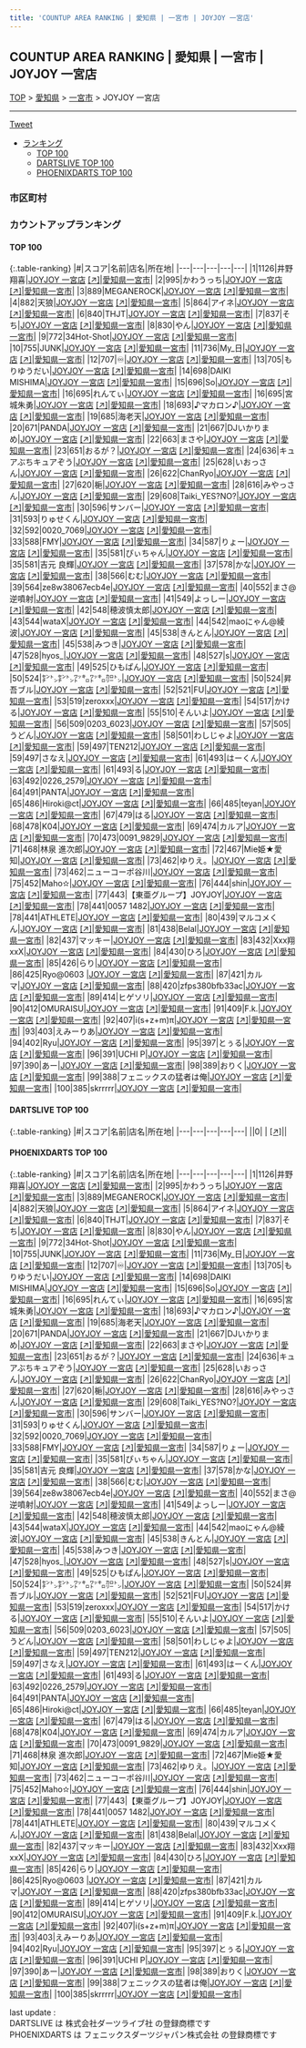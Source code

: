```yaml
---
title: 'COUNTUP AREA RANKING | 愛知県 | 一宮市 | JOYJOY 一宮店'
---
```

## COUNTUP AREA RANKING | 愛知県 | 一宮市 | JOYJOY 一宮店

[TOP](/darts/rank/) > [愛知県](/darts/rank/愛知県/) > [一宮市](/darts/rank/愛知県/一宮市/) > JOYJOY 一宮店

___

<a href="https://twitter.com/share?ref_src=twsrc%5Etfw" data-text="COUNTUP AREA RANKING | 愛知県一宮市JOYJOY 一宮店" class="twitter-share-button" data-hashtags="DARTSLIVE,PHOENIXDARTS,darts,ダーツ" data-show-count="false">Tweet</a>

* [ランキング](#カウントアップランキング)
    * [TOP 100](#top-100)
    * [DARTSLIVE TOP 100](#dartslive-top-100)
    * [PHOENIXDARTS TOP 100](#phoenixdarts-top-100)

### 市区町村

<ul>

</ul>

### カウントアップランキング

#### TOP 100



{:.table-ranking}
|#|スコア|名前|店名|所在地|
|---|---|---|---|---|
|1|1126|<span class="rank-name-pd"><span class="pro-icon-pd"></span>井野 翔喜</span>|<a href="/darts/rank/shops/10493.html">JOYJOY 一宮店</a> <a href="https://vs.phoenixdarts.com/jp/shop/shopDetailInfo/s_10493?s_seq=10493">[↗]</a>|<a href="/darts/rank/愛知県/一宮市">愛知県一宮市</a>|
|2|995|<span class="rank-name-pd">かわうっち</span>|<a href="/darts/rank/shops/10493.html">JOYJOY 一宮店</a> <a href="https://vs.phoenixdarts.com/jp/shop/shopDetailInfo/s_10493?s_seq=10493">[↗]</a>|<a href="/darts/rank/愛知県/一宮市">愛知県一宮市</a>|
|3|889|<span class="rank-name-pd">MEGANEROCK</span>|<a href="/darts/rank/shops/10493.html">JOYJOY 一宮店</a> <a href="https://vs.phoenixdarts.com/jp/shop/shopDetailInfo/s_10493?s_seq=10493">[↗]</a>|<a href="/darts/rank/愛知県/一宮市">愛知県一宮市</a>|
|4|882|<span class="rank-name-pd">天狼</span>|<a href="/darts/rank/shops/10493.html">JOYJOY 一宮店</a> <a href="https://vs.phoenixdarts.com/jp/shop/shopDetailInfo/s_10493?s_seq=10493">[↗]</a>|<a href="/darts/rank/愛知県/一宮市">愛知県一宮市</a>|
|5|864|<span class="rank-name-pd">アイネ</span>|<a href="/darts/rank/shops/10493.html">JOYJOY 一宮店</a> <a href="https://vs.phoenixdarts.com/jp/shop/shopDetailInfo/s_10493?s_seq=10493">[↗]</a>|<a href="/darts/rank/愛知県/一宮市">愛知県一宮市</a>|
|6|840|<span class="rank-name-pd">THJT</span>|<a href="/darts/rank/shops/10493.html">JOYJOY 一宮店</a> <a href="https://vs.phoenixdarts.com/jp/shop/shopDetailInfo/s_10493?s_seq=10493">[↗]</a>|<a href="/darts/rank/愛知県/一宮市">愛知県一宮市</a>|
|7|837|<span class="rank-name-pd">そち</span>|<a href="/darts/rank/shops/10493.html">JOYJOY 一宮店</a> <a href="https://vs.phoenixdarts.com/jp/shop/shopDetailInfo/s_10493?s_seq=10493">[↗]</a>|<a href="/darts/rank/愛知県/一宮市">愛知県一宮市</a>|
|8|830|<span class="rank-name-pd">やん</span>|<a href="/darts/rank/shops/10493.html">JOYJOY 一宮店</a> <a href="https://vs.phoenixdarts.com/jp/shop/shopDetailInfo/s_10493?s_seq=10493">[↗]</a>|<a href="/darts/rank/愛知県/一宮市">愛知県一宮市</a>|
|9|772|<span class="rank-name-pd">34Hot-Shot</span>|<a href="/darts/rank/shops/10493.html">JOYJOY 一宮店</a> <a href="https://vs.phoenixdarts.com/jp/shop/shopDetailInfo/s_10493?s_seq=10493">[↗]</a>|<a href="/darts/rank/愛知県/一宮市">愛知県一宮市</a>|
|10|755|<span class="rank-name-pd">JUNK</span>|<a href="/darts/rank/shops/10493.html">JOYJOY 一宮店</a> <a href="https://vs.phoenixdarts.com/jp/shop/shopDetailInfo/s_10493?s_seq=10493">[↗]</a>|<a href="/darts/rank/愛知県/一宮市">愛知県一宮市</a>|
|11|736|<span class="rank-name-pd">My_日</span>|<a href="/darts/rank/shops/10493.html">JOYJOY 一宮店</a> <a href="https://vs.phoenixdarts.com/jp/shop/shopDetailInfo/s_10493?s_seq=10493">[↗]</a>|<a href="/darts/rank/愛知県/一宮市">愛知県一宮市</a>|
|12|707|<span class="rank-name-pd">♾️</span>|<a href="/darts/rank/shops/10493.html">JOYJOY 一宮店</a> <a href="https://vs.phoenixdarts.com/jp/shop/shopDetailInfo/s_10493?s_seq=10493">[↗]</a>|<a href="/darts/rank/愛知県/一宮市">愛知県一宮市</a>|
|13|705|<span class="rank-name-pd">もりゆうだい</span>|<a href="/darts/rank/shops/10493.html">JOYJOY 一宮店</a> <a href="https://vs.phoenixdarts.com/jp/shop/shopDetailInfo/s_10493?s_seq=10493">[↗]</a>|<a href="/darts/rank/愛知県/一宮市">愛知県一宮市</a>|
|14|698|<span class="rank-name-pd">DAIKI MISHIMA</span>|<a href="/darts/rank/shops/10493.html">JOYJOY 一宮店</a> <a href="https://vs.phoenixdarts.com/jp/shop/shopDetailInfo/s_10493?s_seq=10493">[↗]</a>|<a href="/darts/rank/愛知県/一宮市">愛知県一宮市</a>|
|15|696|<span class="rank-name-pd">So</span>|<a href="/darts/rank/shops/10493.html">JOYJOY 一宮店</a> <a href="https://vs.phoenixdarts.com/jp/shop/shopDetailInfo/s_10493?s_seq=10493">[↗]</a>|<a href="/darts/rank/愛知県/一宮市">愛知県一宮市</a>|
|16|695|<span class="rank-name-pd">れんてぃ</span>|<a href="/darts/rank/shops/10493.html">JOYJOY 一宮店</a> <a href="https://vs.phoenixdarts.com/jp/shop/shopDetailInfo/s_10493?s_seq=10493">[↗]</a>|<a href="/darts/rank/愛知県/一宮市">愛知県一宮市</a>|
|16|695|<span class="rank-name-pd">宮城朱勇</span>|<a href="/darts/rank/shops/10493.html">JOYJOY 一宮店</a> <a href="https://vs.phoenixdarts.com/jp/shop/shopDetailInfo/s_10493?s_seq=10493">[↗]</a>|<a href="/darts/rank/愛知県/一宮市">愛知県一宮市</a>|
|18|693|<span class="rank-name-pd">♪マカロン♪</span>|<a href="/darts/rank/shops/10493.html">JOYJOY 一宮店</a> <a href="https://vs.phoenixdarts.com/jp/shop/shopDetailInfo/s_10493?s_seq=10493">[↗]</a>|<a href="/darts/rank/愛知県/一宮市">愛知県一宮市</a>|
|19|685|<span class="rank-name-pd">海老天</span>|<a href="/darts/rank/shops/10493.html">JOYJOY 一宮店</a> <a href="https://vs.phoenixdarts.com/jp/shop/shopDetailInfo/s_10493?s_seq=10493">[↗]</a>|<a href="/darts/rank/愛知県/一宮市">愛知県一宮市</a>|
|20|671|<span class="rank-name-pd">PANDA</span>|<a href="/darts/rank/shops/10493.html">JOYJOY 一宮店</a> <a href="https://vs.phoenixdarts.com/jp/shop/shopDetailInfo/s_10493?s_seq=10493">[↗]</a>|<a href="/darts/rank/愛知県/一宮市">愛知県一宮市</a>|
|21|667|<span class="rank-name-pd">DJいかりまめ</span>|<a href="/darts/rank/shops/10493.html">JOYJOY 一宮店</a> <a href="https://vs.phoenixdarts.com/jp/shop/shopDetailInfo/s_10493?s_seq=10493">[↗]</a>|<a href="/darts/rank/愛知県/一宮市">愛知県一宮市</a>|
|22|663|<span class="rank-name-pd">まさや</span>|<a href="/darts/rank/shops/10493.html">JOYJOY 一宮店</a> <a href="https://vs.phoenixdarts.com/jp/shop/shopDetailInfo/s_10493?s_seq=10493">[↗]</a>|<a href="/darts/rank/愛知県/一宮市">愛知県一宮市</a>|
|23|651|<span class="rank-name-pd">おるが？</span>|<a href="/darts/rank/shops/10493.html">JOYJOY 一宮店</a> <a href="https://vs.phoenixdarts.com/jp/shop/shopDetailInfo/s_10493?s_seq=10493">[↗]</a>|<a href="/darts/rank/愛知県/一宮市">愛知県一宮市</a>|
|24|636|<span class="rank-name-pd">キュアぶちキュアぞう</span>|<a href="/darts/rank/shops/10493.html">JOYJOY 一宮店</a> <a href="https://vs.phoenixdarts.com/jp/shop/shopDetailInfo/s_10493?s_seq=10493">[↗]</a>|<a href="/darts/rank/愛知県/一宮市">愛知県一宮市</a>|
|25|628|<span class="rank-name-pd">いおっさん</span>|<a href="/darts/rank/shops/10493.html">JOYJOY 一宮店</a> <a href="https://vs.phoenixdarts.com/jp/shop/shopDetailInfo/s_10493?s_seq=10493">[↗]</a>|<a href="/darts/rank/愛知県/一宮市">愛知県一宮市</a>|
|26|622|<span class="rank-name-pd">ChanRyo</span>|<a href="/darts/rank/shops/10493.html">JOYJOY 一宮店</a> <a href="https://vs.phoenixdarts.com/jp/shop/shopDetailInfo/s_10493?s_seq=10493">[↗]</a>|<a href="/darts/rank/愛知県/一宮市">愛知県一宮市</a>|
|27|620|<span class="rank-name-pd">梔</span>|<a href="/darts/rank/shops/10493.html">JOYJOY 一宮店</a> <a href="https://vs.phoenixdarts.com/jp/shop/shopDetailInfo/s_10493?s_seq=10493">[↗]</a>|<a href="/darts/rank/愛知県/一宮市">愛知県一宮市</a>|
|28|616|<span class="rank-name-pd">みやっさん</span>|<a href="/darts/rank/shops/10493.html">JOYJOY 一宮店</a> <a href="https://vs.phoenixdarts.com/jp/shop/shopDetailInfo/s_10493?s_seq=10493">[↗]</a>|<a href="/darts/rank/愛知県/一宮市">愛知県一宮市</a>|
|29|608|<span class="rank-name-pd">Taiki_YES?NO?</span>|<a href="/darts/rank/shops/10493.html">JOYJOY 一宮店</a> <a href="https://vs.phoenixdarts.com/jp/shop/shopDetailInfo/s_10493?s_seq=10493">[↗]</a>|<a href="/darts/rank/愛知県/一宮市">愛知県一宮市</a>|
|30|596|<span class="rank-name-pd">サンバー</span>|<a href="/darts/rank/shops/10493.html">JOYJOY 一宮店</a> <a href="https://vs.phoenixdarts.com/jp/shop/shopDetailInfo/s_10493?s_seq=10493">[↗]</a>|<a href="/darts/rank/愛知県/一宮市">愛知県一宮市</a>|
|31|593|<span class="rank-name-pd">りゅせくん</span>|<a href="/darts/rank/shops/10493.html">JOYJOY 一宮店</a> <a href="https://vs.phoenixdarts.com/jp/shop/shopDetailInfo/s_10493?s_seq=10493">[↗]</a>|<a href="/darts/rank/愛知県/一宮市">愛知県一宮市</a>|
|32|592|<span class="rank-name-pd">0020_7069</span>|<a href="/darts/rank/shops/10493.html">JOYJOY 一宮店</a> <a href="https://vs.phoenixdarts.com/jp/shop/shopDetailInfo/s_10493?s_seq=10493">[↗]</a>|<a href="/darts/rank/愛知県/一宮市">愛知県一宮市</a>|
|33|588|<span class="rank-name-pd">FMY</span>|<a href="/darts/rank/shops/10493.html">JOYJOY 一宮店</a> <a href="https://vs.phoenixdarts.com/jp/shop/shopDetailInfo/s_10493?s_seq=10493">[↗]</a>|<a href="/darts/rank/愛知県/一宮市">愛知県一宮市</a>|
|34|587|<span class="rank-name-pd">りょー</span>|<a href="/darts/rank/shops/10493.html">JOYJOY 一宮店</a> <a href="https://vs.phoenixdarts.com/jp/shop/shopDetailInfo/s_10493?s_seq=10493">[↗]</a>|<a href="/darts/rank/愛知県/一宮市">愛知県一宮市</a>|
|35|581|<span class="rank-name-pd">ぴぃちゃん</span>|<a href="/darts/rank/shops/10493.html">JOYJOY 一宮店</a> <a href="https://vs.phoenixdarts.com/jp/shop/shopDetailInfo/s_10493?s_seq=10493">[↗]</a>|<a href="/darts/rank/愛知県/一宮市">愛知県一宮市</a>|
|35|581|<span class="rank-name-pd">吉元 良輝</span>|<a href="/darts/rank/shops/10493.html">JOYJOY 一宮店</a> <a href="https://vs.phoenixdarts.com/jp/shop/shopDetailInfo/s_10493?s_seq=10493">[↗]</a>|<a href="/darts/rank/愛知県/一宮市">愛知県一宮市</a>|
|37|578|<span class="rank-name-pd">かな</span>|<a href="/darts/rank/shops/10493.html">JOYJOY 一宮店</a> <a href="https://vs.phoenixdarts.com/jp/shop/shopDetailInfo/s_10493?s_seq=10493">[↗]</a>|<a href="/darts/rank/愛知県/一宮市">愛知県一宮市</a>|
|38|566|<span class="rank-name-pd">むむ</span>|<a href="/darts/rank/shops/10493.html">JOYJOY 一宮店</a> <a href="https://vs.phoenixdarts.com/jp/shop/shopDetailInfo/s_10493?s_seq=10493">[↗]</a>|<a href="/darts/rank/愛知県/一宮市">愛知県一宮市</a>|
|39|564|<span class="rank-name-pd">ze8w38067ecb4e</span>|<a href="/darts/rank/shops/10493.html">JOYJOY 一宮店</a> <a href="https://vs.phoenixdarts.com/jp/shop/shopDetailInfo/s_10493?s_seq=10493">[↗]</a>|<a href="/darts/rank/愛知県/一宮市">愛知県一宮市</a>|
|40|552|<span class="rank-name-pd">まさ@逆噴射</span>|<a href="/darts/rank/shops/10493.html">JOYJOY 一宮店</a> <a href="https://vs.phoenixdarts.com/jp/shop/shopDetailInfo/s_10493?s_seq=10493">[↗]</a>|<a href="/darts/rank/愛知県/一宮市">愛知県一宮市</a>|
|41|549|<span class="rank-name-pd">よっしー</span>|<a href="/darts/rank/shops/10493.html">JOYJOY 一宮店</a> <a href="https://vs.phoenixdarts.com/jp/shop/shopDetailInfo/s_10493?s_seq=10493">[↗]</a>|<a href="/darts/rank/愛知県/一宮市">愛知県一宮市</a>|
|42|548|<span class="rank-name-pd">穂波慎太郎</span>|<a href="/darts/rank/shops/10493.html">JOYJOY 一宮店</a> <a href="https://vs.phoenixdarts.com/jp/shop/shopDetailInfo/s_10493?s_seq=10493">[↗]</a>|<a href="/darts/rank/愛知県/一宮市">愛知県一宮市</a>|
|43|544|<span class="rank-name-pd">wataX</span>|<a href="/darts/rank/shops/10493.html">JOYJOY 一宮店</a> <a href="https://vs.phoenixdarts.com/jp/shop/shopDetailInfo/s_10493?s_seq=10493">[↗]</a>|<a href="/darts/rank/愛知県/一宮市">愛知県一宮市</a>|
|44|542|<span class="rank-name-pd">maoにゃん@綾波</span>|<a href="/darts/rank/shops/10493.html">JOYJOY 一宮店</a> <a href="https://vs.phoenixdarts.com/jp/shop/shopDetailInfo/s_10493?s_seq=10493">[↗]</a>|<a href="/darts/rank/愛知県/一宮市">愛知県一宮市</a>|
|45|538|<span class="rank-name-pd">きんとん</span>|<a href="/darts/rank/shops/10493.html">JOYJOY 一宮店</a> <a href="https://vs.phoenixdarts.com/jp/shop/shopDetailInfo/s_10493?s_seq=10493">[↗]</a>|<a href="/darts/rank/愛知県/一宮市">愛知県一宮市</a>|
|45|538|<span class="rank-name-pd">みつき</span>|<a href="/darts/rank/shops/10493.html">JOYJOY 一宮店</a> <a href="https://vs.phoenixdarts.com/jp/shop/shopDetailInfo/s_10493?s_seq=10493">[↗]</a>|<a href="/darts/rank/愛知県/一宮市">愛知県一宮市</a>|
|47|528|<span class="rank-name-pd">hyos_</span>|<a href="/darts/rank/shops/10493.html">JOYJOY 一宮店</a> <a href="https://vs.phoenixdarts.com/jp/shop/shopDetailInfo/s_10493?s_seq=10493">[↗]</a>|<a href="/darts/rank/愛知県/一宮市">愛知県一宮市</a>|
|48|527|<span class="rank-name-pd">s</span>|<a href="/darts/rank/shops/10493.html">JOYJOY 一宮店</a> <a href="https://vs.phoenixdarts.com/jp/shop/shopDetailInfo/s_10493?s_seq=10493">[↗]</a>|<a href="/darts/rank/愛知県/一宮市">愛知県一宮市</a>|
|49|525|<span class="rank-name-pd">ひもぱん</span>|<a href="/darts/rank/shops/10493.html">JOYJOY 一宮店</a> <a href="https://vs.phoenixdarts.com/jp/shop/shopDetailInfo/s_10493?s_seq=10493">[↗]</a>|<a href="/darts/rank/愛知県/一宮市">愛知県一宮市</a>|
|50|524|<span class="rank-name-pd">㌢㌧㌢㌧㍗㌔㍗㌔㌍㌧</span>|<a href="/darts/rank/shops/10493.html">JOYJOY 一宮店</a> <a href="https://vs.phoenixdarts.com/jp/shop/shopDetailInfo/s_10493?s_seq=10493">[↗]</a>|<a href="/darts/rank/愛知県/一宮市">愛知県一宮市</a>|
|50|524|<span class="rank-name-pd">昇吾ブル</span>|<a href="/darts/rank/shops/10493.html">JOYJOY 一宮店</a> <a href="https://vs.phoenixdarts.com/jp/shop/shopDetailInfo/s_10493?s_seq=10493">[↗]</a>|<a href="/darts/rank/愛知県/一宮市">愛知県一宮市</a>|
|52|521|<span class="rank-name-pd">FU</span>|<a href="/darts/rank/shops/10493.html">JOYJOY 一宮店</a> <a href="https://vs.phoenixdarts.com/jp/shop/shopDetailInfo/s_10493?s_seq=10493">[↗]</a>|<a href="/darts/rank/愛知県/一宮市">愛知県一宮市</a>|
|53|519|<span class="rank-name-pd">zeroxxx</span>|<a href="/darts/rank/shops/10493.html">JOYJOY 一宮店</a> <a href="https://vs.phoenixdarts.com/jp/shop/shopDetailInfo/s_10493?s_seq=10493">[↗]</a>|<a href="/darts/rank/愛知県/一宮市">愛知県一宮市</a>|
|54|517|<span class="rank-name-pd">かける</span>|<a href="/darts/rank/shops/10493.html">JOYJOY 一宮店</a> <a href="https://vs.phoenixdarts.com/jp/shop/shopDetailInfo/s_10493?s_seq=10493">[↗]</a>|<a href="/darts/rank/愛知県/一宮市">愛知県一宮市</a>|
|55|510|<span class="rank-name-pd">そんいよ</span>|<a href="/darts/rank/shops/10493.html">JOYJOY 一宮店</a> <a href="https://vs.phoenixdarts.com/jp/shop/shopDetailInfo/s_10493?s_seq=10493">[↗]</a>|<a href="/darts/rank/愛知県/一宮市">愛知県一宮市</a>|
|56|509|<span class="rank-name-pd">0203_6023</span>|<a href="/darts/rank/shops/10493.html">JOYJOY 一宮店</a> <a href="https://vs.phoenixdarts.com/jp/shop/shopDetailInfo/s_10493?s_seq=10493">[↗]</a>|<a href="/darts/rank/愛知県/一宮市">愛知県一宮市</a>|
|57|505|<span class="rank-name-pd">うどん</span>|<a href="/darts/rank/shops/10493.html">JOYJOY 一宮店</a> <a href="https://vs.phoenixdarts.com/jp/shop/shopDetailInfo/s_10493?s_seq=10493">[↗]</a>|<a href="/darts/rank/愛知県/一宮市">愛知県一宮市</a>|
|58|501|<span class="rank-name-pd">わしじゃよ</span>|<a href="/darts/rank/shops/10493.html">JOYJOY 一宮店</a> <a href="https://vs.phoenixdarts.com/jp/shop/shopDetailInfo/s_10493?s_seq=10493">[↗]</a>|<a href="/darts/rank/愛知県/一宮市">愛知県一宮市</a>|
|59|497|<span class="rank-name-pd">TEN212</span>|<a href="/darts/rank/shops/10493.html">JOYJOY 一宮店</a> <a href="https://vs.phoenixdarts.com/jp/shop/shopDetailInfo/s_10493?s_seq=10493">[↗]</a>|<a href="/darts/rank/愛知県/一宮市">愛知県一宮市</a>|
|59|497|<span class="rank-name-pd">さなえ</span>|<a href="/darts/rank/shops/10493.html">JOYJOY 一宮店</a> <a href="https://vs.phoenixdarts.com/jp/shop/shopDetailInfo/s_10493?s_seq=10493">[↗]</a>|<a href="/darts/rank/愛知県/一宮市">愛知県一宮市</a>|
|61|493|<span class="rank-name-pd">はーくん</span>|<a href="/darts/rank/shops/10493.html">JOYJOY 一宮店</a> <a href="https://vs.phoenixdarts.com/jp/shop/shopDetailInfo/s_10493?s_seq=10493">[↗]</a>|<a href="/darts/rank/愛知県/一宮市">愛知県一宮市</a>|
|61|493|<span class="rank-name-pd">る</span>|<a href="/darts/rank/shops/10493.html">JOYJOY 一宮店</a> <a href="https://vs.phoenixdarts.com/jp/shop/shopDetailInfo/s_10493?s_seq=10493">[↗]</a>|<a href="/darts/rank/愛知県/一宮市">愛知県一宮市</a>|
|63|492|<span class="rank-name-pd">0226_2579</span>|<a href="/darts/rank/shops/10493.html">JOYJOY 一宮店</a> <a href="https://vs.phoenixdarts.com/jp/shop/shopDetailInfo/s_10493?s_seq=10493">[↗]</a>|<a href="/darts/rank/愛知県/一宮市">愛知県一宮市</a>|
|64|491|<span class="rank-name-pd">PANTA</span>|<a href="/darts/rank/shops/10493.html">JOYJOY 一宮店</a> <a href="https://vs.phoenixdarts.com/jp/shop/shopDetailInfo/s_10493?s_seq=10493">[↗]</a>|<a href="/darts/rank/愛知県/一宮市">愛知県一宮市</a>|
|65|486|<span class="rank-name-pd">Hiroki@ct</span>|<a href="/darts/rank/shops/10493.html">JOYJOY 一宮店</a> <a href="https://vs.phoenixdarts.com/jp/shop/shopDetailInfo/s_10493?s_seq=10493">[↗]</a>|<a href="/darts/rank/愛知県/一宮市">愛知県一宮市</a>|
|66|485|<span class="rank-name-pd">teyan</span>|<a href="/darts/rank/shops/10493.html">JOYJOY 一宮店</a> <a href="https://vs.phoenixdarts.com/jp/shop/shopDetailInfo/s_10493?s_seq=10493">[↗]</a>|<a href="/darts/rank/愛知県/一宮市">愛知県一宮市</a>|
|67|479|<span class="rank-name-pd">はる</span>|<a href="/darts/rank/shops/10493.html">JOYJOY 一宮店</a> <a href="https://vs.phoenixdarts.com/jp/shop/shopDetailInfo/s_10493?s_seq=10493">[↗]</a>|<a href="/darts/rank/愛知県/一宮市">愛知県一宮市</a>|
|68|478|<span class="rank-name-pd">K04</span>|<a href="/darts/rank/shops/10493.html">JOYJOY 一宮店</a> <a href="https://vs.phoenixdarts.com/jp/shop/shopDetailInfo/s_10493?s_seq=10493">[↗]</a>|<a href="/darts/rank/愛知県/一宮市">愛知県一宮市</a>|
|69|474|<span class="rank-name-pd">カルア</span>|<a href="/darts/rank/shops/10493.html">JOYJOY 一宮店</a> <a href="https://vs.phoenixdarts.com/jp/shop/shopDetailInfo/s_10493?s_seq=10493">[↗]</a>|<a href="/darts/rank/愛知県/一宮市">愛知県一宮市</a>|
|70|473|<span class="rank-name-pd">0091_9829</span>|<a href="/darts/rank/shops/10493.html">JOYJOY 一宮店</a> <a href="https://vs.phoenixdarts.com/jp/shop/shopDetailInfo/s_10493?s_seq=10493">[↗]</a>|<a href="/darts/rank/愛知県/一宮市">愛知県一宮市</a>|
|71|468|<span class="rank-name-pd">林泉 進次郎</span>|<a href="/darts/rank/shops/10493.html">JOYJOY 一宮店</a> <a href="https://vs.phoenixdarts.com/jp/shop/shopDetailInfo/s_10493?s_seq=10493">[↗]</a>|<a href="/darts/rank/愛知県/一宮市">愛知県一宮市</a>|
|72|467|<span class="rank-name-pd">Mie姫★愛知</span>|<a href="/darts/rank/shops/10493.html">JOYJOY 一宮店</a> <a href="https://vs.phoenixdarts.com/jp/shop/shopDetailInfo/s_10493?s_seq=10493">[↗]</a>|<a href="/darts/rank/愛知県/一宮市">愛知県一宮市</a>|
|73|462|<span class="rank-name-pd">ゆりえ。</span>|<a href="/darts/rank/shops/10493.html">JOYJOY 一宮店</a> <a href="https://vs.phoenixdarts.com/jp/shop/shopDetailInfo/s_10493?s_seq=10493">[↗]</a>|<a href="/darts/rank/愛知県/一宮市">愛知県一宮市</a>|
|73|462|<span class="rank-name-pd">ニューコーポ谷川</span>|<a href="/darts/rank/shops/10493.html">JOYJOY 一宮店</a> <a href="https://vs.phoenixdarts.com/jp/shop/shopDetailInfo/s_10493?s_seq=10493">[↗]</a>|<a href="/darts/rank/愛知県/一宮市">愛知県一宮市</a>|
|75|452|<span class="rank-name-pd">Maho✫</span>|<a href="/darts/rank/shops/10493.html">JOYJOY 一宮店</a> <a href="https://vs.phoenixdarts.com/jp/shop/shopDetailInfo/s_10493?s_seq=10493">[↗]</a>|<a href="/darts/rank/愛知県/一宮市">愛知県一宮市</a>|
|76|444|<span class="rank-name-pd">shin</span>|<a href="/darts/rank/shops/10493.html">JOYJOY 一宮店</a> <a href="https://vs.phoenixdarts.com/jp/shop/shopDetailInfo/s_10493?s_seq=10493">[↗]</a>|<a href="/darts/rank/愛知県/一宮市">愛知県一宮市</a>|
|77|443|<span class="rank-name-pd">【東亜グループ】JOYJOY</span>|<a href="/darts/rank/shops/10493.html">JOYJOY 一宮店</a> <a href="https://vs.phoenixdarts.com/jp/shop/shopDetailInfo/s_10493?s_seq=10493">[↗]</a>|<a href="/darts/rank/愛知県/一宮市">愛知県一宮市</a>|
|78|441|<span class="rank-name-pd">0057 1482</span>|<a href="/darts/rank/shops/10493.html">JOYJOY 一宮店</a> <a href="https://vs.phoenixdarts.com/jp/shop/shopDetailInfo/s_10493?s_seq=10493">[↗]</a>|<a href="/darts/rank/愛知県/一宮市">愛知県一宮市</a>|
|78|441|<span class="rank-name-pd">ATHLETE</span>|<a href="/darts/rank/shops/10493.html">JOYJOY 一宮店</a> <a href="https://vs.phoenixdarts.com/jp/shop/shopDetailInfo/s_10493?s_seq=10493">[↗]</a>|<a href="/darts/rank/愛知県/一宮市">愛知県一宮市</a>|
|80|439|<span class="rank-name-pd">マルコメくん</span>|<a href="/darts/rank/shops/10493.html">JOYJOY 一宮店</a> <a href="https://vs.phoenixdarts.com/jp/shop/shopDetailInfo/s_10493?s_seq=10493">[↗]</a>|<a href="/darts/rank/愛知県/一宮市">愛知県一宮市</a>|
|81|438|<span class="rank-name-pd">Belal</span>|<a href="/darts/rank/shops/10493.html">JOYJOY 一宮店</a> <a href="https://vs.phoenixdarts.com/jp/shop/shopDetailInfo/s_10493?s_seq=10493">[↗]</a>|<a href="/darts/rank/愛知県/一宮市">愛知県一宮市</a>|
|82|437|<span class="rank-name-pd">マッキー</span>|<a href="/darts/rank/shops/10493.html">JOYJOY 一宮店</a> <a href="https://vs.phoenixdarts.com/jp/shop/shopDetailInfo/s_10493?s_seq=10493">[↗]</a>|<a href="/darts/rank/愛知県/一宮市">愛知県一宮市</a>|
|83|432|<span class="rank-name-pd">Xxx翔xxX</span>|<a href="/darts/rank/shops/10493.html">JOYJOY 一宮店</a> <a href="https://vs.phoenixdarts.com/jp/shop/shopDetailInfo/s_10493?s_seq=10493">[↗]</a>|<a href="/darts/rank/愛知県/一宮市">愛知県一宮市</a>|
|84|430|<span class="rank-name-pd">ひろ</span>|<a href="/darts/rank/shops/10493.html">JOYJOY 一宮店</a> <a href="https://vs.phoenixdarts.com/jp/shop/shopDetailInfo/s_10493?s_seq=10493">[↗]</a>|<a href="/darts/rank/愛知県/一宮市">愛知県一宮市</a>|
|85|426|<span class="rank-name-pd">らり</span>|<a href="/darts/rank/shops/10493.html">JOYJOY 一宮店</a> <a href="https://vs.phoenixdarts.com/jp/shop/shopDetailInfo/s_10493?s_seq=10493">[↗]</a>|<a href="/darts/rank/愛知県/一宮市">愛知県一宮市</a>|
|86|425|<span class="rank-name-pd">Ryo@0603  </span>|<a href="/darts/rank/shops/10493.html">JOYJOY 一宮店</a> <a href="https://vs.phoenixdarts.com/jp/shop/shopDetailInfo/s_10493?s_seq=10493">[↗]</a>|<a href="/darts/rank/愛知県/一宮市">愛知県一宮市</a>|
|87|421|<span class="rank-name-pd">カルマ</span>|<a href="/darts/rank/shops/10493.html">JOYJOY 一宮店</a> <a href="https://vs.phoenixdarts.com/jp/shop/shopDetailInfo/s_10493?s_seq=10493">[↗]</a>|<a href="/darts/rank/愛知県/一宮市">愛知県一宮市</a>|
|88|420|<span class="rank-name-pd">zfps380bfb33ac</span>|<a href="/darts/rank/shops/10493.html">JOYJOY 一宮店</a> <a href="https://vs.phoenixdarts.com/jp/shop/shopDetailInfo/s_10493?s_seq=10493">[↗]</a>|<a href="/darts/rank/愛知県/一宮市">愛知県一宮市</a>|
|89|414|<span class="rank-name-pd">ヒゲソリ</span>|<a href="/darts/rank/shops/10493.html">JOYJOY 一宮店</a> <a href="https://vs.phoenixdarts.com/jp/shop/shopDetailInfo/s_10493?s_seq=10493">[↗]</a>|<a href="/darts/rank/愛知県/一宮市">愛知県一宮市</a>|
|90|412|<span class="rank-name-pd">OMURAISU</span>|<a href="/darts/rank/shops/10493.html">JOYJOY 一宮店</a> <a href="https://vs.phoenixdarts.com/jp/shop/shopDetailInfo/s_10493?s_seq=10493">[↗]</a>|<a href="/darts/rank/愛知県/一宮市">愛知県一宮市</a>|
|91|409|<span class="rank-name-pd">F.k.</span>|<a href="/darts/rank/shops/10493.html">JOYJOY 一宮店</a> <a href="https://vs.phoenixdarts.com/jp/shop/shopDetailInfo/s_10493?s_seq=10493">[↗]</a>|<a href="/darts/rank/愛知県/一宮市">愛知県一宮市</a>|
|92|407|<span class="rank-name-pd">i(s+z+m)π</span>|<a href="/darts/rank/shops/10493.html">JOYJOY 一宮店</a> <a href="https://vs.phoenixdarts.com/jp/shop/shopDetailInfo/s_10493?s_seq=10493">[↗]</a>|<a href="/darts/rank/愛知県/一宮市">愛知県一宮市</a>|
|93|403|<span class="rank-name-pd">えみーりあ</span>|<a href="/darts/rank/shops/10493.html">JOYJOY 一宮店</a> <a href="https://vs.phoenixdarts.com/jp/shop/shopDetailInfo/s_10493?s_seq=10493">[↗]</a>|<a href="/darts/rank/愛知県/一宮市">愛知県一宮市</a>|
|94|402|<span class="rank-name-pd">Ryu</span>|<a href="/darts/rank/shops/10493.html">JOYJOY 一宮店</a> <a href="https://vs.phoenixdarts.com/jp/shop/shopDetailInfo/s_10493?s_seq=10493">[↗]</a>|<a href="/darts/rank/愛知県/一宮市">愛知県一宮市</a>|
|95|397|<span class="rank-name-pd">とぅる</span>|<a href="/darts/rank/shops/10493.html">JOYJOY 一宮店</a> <a href="https://vs.phoenixdarts.com/jp/shop/shopDetailInfo/s_10493?s_seq=10493">[↗]</a>|<a href="/darts/rank/愛知県/一宮市">愛知県一宮市</a>|
|96|391|<span class="rank-name-pd">UCHI P</span>|<a href="/darts/rank/shops/10493.html">JOYJOY 一宮店</a> <a href="https://vs.phoenixdarts.com/jp/shop/shopDetailInfo/s_10493?s_seq=10493">[↗]</a>|<a href="/darts/rank/愛知県/一宮市">愛知県一宮市</a>|
|97|390|<span class="rank-name-pd">あー</span>|<a href="/darts/rank/shops/10493.html">JOYJOY 一宮店</a> <a href="https://vs.phoenixdarts.com/jp/shop/shopDetailInfo/s_10493?s_seq=10493">[↗]</a>|<a href="/darts/rank/愛知県/一宮市">愛知県一宮市</a>|
|98|389|<span class="rank-name-pd">おりく</span>|<a href="/darts/rank/shops/10493.html">JOYJOY 一宮店</a> <a href="https://vs.phoenixdarts.com/jp/shop/shopDetailInfo/s_10493?s_seq=10493">[↗]</a>|<a href="/darts/rank/愛知県/一宮市">愛知県一宮市</a>|
|99|388|<span class="rank-name-pd">フェニックスの猛者は俺</span>|<a href="/darts/rank/shops/10493.html">JOYJOY 一宮店</a> <a href="https://vs.phoenixdarts.com/jp/shop/shopDetailInfo/s_10493?s_seq=10493">[↗]</a>|<a href="/darts/rank/愛知県/一宮市">愛知県一宮市</a>|
|100|385|<span class="rank-name-pd">skrrrrr</span>|<a href="/darts/rank/shops/10493.html">JOYJOY 一宮店</a> <a href="https://vs.phoenixdarts.com/jp/shop/shopDetailInfo/s_10493?s_seq=10493">[↗]</a>|<a href="/darts/rank/愛知県/一宮市">愛知県一宮市</a>|


#### DARTSLIVE TOP 100



{:.table-ranking}
|#|スコア|名前|店名|所在地|
|---|---|---|---|---|
||0|<span class="rank-name-dl"> </span>|<a href="/darts/rank/shops/.html"></a> <a href="">[↗]</a>|<a href="/darts/rank//"></a>|


#### PHOENIXDARTS TOP 100



{:.table-ranking}
|#|スコア|名前|店名|所在地|
|---|---|---|---|---|
|1|1126|<span class="rank-name-pd"><span class="pro-icon-pd"></span>井野 翔喜</span>|<a href="/darts/rank/shops/10493.html">JOYJOY 一宮店</a> <a href="https://vs.phoenixdarts.com/jp/shop/shopDetailInfo/s_10493?s_seq=10493">[↗]</a>|<a href="/darts/rank/愛知県/一宮市">愛知県一宮市</a>|
|2|995|<span class="rank-name-pd">かわうっち</span>|<a href="/darts/rank/shops/10493.html">JOYJOY 一宮店</a> <a href="https://vs.phoenixdarts.com/jp/shop/shopDetailInfo/s_10493?s_seq=10493">[↗]</a>|<a href="/darts/rank/愛知県/一宮市">愛知県一宮市</a>|
|3|889|<span class="rank-name-pd">MEGANEROCK</span>|<a href="/darts/rank/shops/10493.html">JOYJOY 一宮店</a> <a href="https://vs.phoenixdarts.com/jp/shop/shopDetailInfo/s_10493?s_seq=10493">[↗]</a>|<a href="/darts/rank/愛知県/一宮市">愛知県一宮市</a>|
|4|882|<span class="rank-name-pd">天狼</span>|<a href="/darts/rank/shops/10493.html">JOYJOY 一宮店</a> <a href="https://vs.phoenixdarts.com/jp/shop/shopDetailInfo/s_10493?s_seq=10493">[↗]</a>|<a href="/darts/rank/愛知県/一宮市">愛知県一宮市</a>|
|5|864|<span class="rank-name-pd">アイネ</span>|<a href="/darts/rank/shops/10493.html">JOYJOY 一宮店</a> <a href="https://vs.phoenixdarts.com/jp/shop/shopDetailInfo/s_10493?s_seq=10493">[↗]</a>|<a href="/darts/rank/愛知県/一宮市">愛知県一宮市</a>|
|6|840|<span class="rank-name-pd">THJT</span>|<a href="/darts/rank/shops/10493.html">JOYJOY 一宮店</a> <a href="https://vs.phoenixdarts.com/jp/shop/shopDetailInfo/s_10493?s_seq=10493">[↗]</a>|<a href="/darts/rank/愛知県/一宮市">愛知県一宮市</a>|
|7|837|<span class="rank-name-pd">そち</span>|<a href="/darts/rank/shops/10493.html">JOYJOY 一宮店</a> <a href="https://vs.phoenixdarts.com/jp/shop/shopDetailInfo/s_10493?s_seq=10493">[↗]</a>|<a href="/darts/rank/愛知県/一宮市">愛知県一宮市</a>|
|8|830|<span class="rank-name-pd">やん</span>|<a href="/darts/rank/shops/10493.html">JOYJOY 一宮店</a> <a href="https://vs.phoenixdarts.com/jp/shop/shopDetailInfo/s_10493?s_seq=10493">[↗]</a>|<a href="/darts/rank/愛知県/一宮市">愛知県一宮市</a>|
|9|772|<span class="rank-name-pd">34Hot-Shot</span>|<a href="/darts/rank/shops/10493.html">JOYJOY 一宮店</a> <a href="https://vs.phoenixdarts.com/jp/shop/shopDetailInfo/s_10493?s_seq=10493">[↗]</a>|<a href="/darts/rank/愛知県/一宮市">愛知県一宮市</a>|
|10|755|<span class="rank-name-pd">JUNK</span>|<a href="/darts/rank/shops/10493.html">JOYJOY 一宮店</a> <a href="https://vs.phoenixdarts.com/jp/shop/shopDetailInfo/s_10493?s_seq=10493">[↗]</a>|<a href="/darts/rank/愛知県/一宮市">愛知県一宮市</a>|
|11|736|<span class="rank-name-pd">My_日</span>|<a href="/darts/rank/shops/10493.html">JOYJOY 一宮店</a> <a href="https://vs.phoenixdarts.com/jp/shop/shopDetailInfo/s_10493?s_seq=10493">[↗]</a>|<a href="/darts/rank/愛知県/一宮市">愛知県一宮市</a>|
|12|707|<span class="rank-name-pd">♾️</span>|<a href="/darts/rank/shops/10493.html">JOYJOY 一宮店</a> <a href="https://vs.phoenixdarts.com/jp/shop/shopDetailInfo/s_10493?s_seq=10493">[↗]</a>|<a href="/darts/rank/愛知県/一宮市">愛知県一宮市</a>|
|13|705|<span class="rank-name-pd">もりゆうだい</span>|<a href="/darts/rank/shops/10493.html">JOYJOY 一宮店</a> <a href="https://vs.phoenixdarts.com/jp/shop/shopDetailInfo/s_10493?s_seq=10493">[↗]</a>|<a href="/darts/rank/愛知県/一宮市">愛知県一宮市</a>|
|14|698|<span class="rank-name-pd">DAIKI MISHIMA</span>|<a href="/darts/rank/shops/10493.html">JOYJOY 一宮店</a> <a href="https://vs.phoenixdarts.com/jp/shop/shopDetailInfo/s_10493?s_seq=10493">[↗]</a>|<a href="/darts/rank/愛知県/一宮市">愛知県一宮市</a>|
|15|696|<span class="rank-name-pd">So</span>|<a href="/darts/rank/shops/10493.html">JOYJOY 一宮店</a> <a href="https://vs.phoenixdarts.com/jp/shop/shopDetailInfo/s_10493?s_seq=10493">[↗]</a>|<a href="/darts/rank/愛知県/一宮市">愛知県一宮市</a>|
|16|695|<span class="rank-name-pd">れんてぃ</span>|<a href="/darts/rank/shops/10493.html">JOYJOY 一宮店</a> <a href="https://vs.phoenixdarts.com/jp/shop/shopDetailInfo/s_10493?s_seq=10493">[↗]</a>|<a href="/darts/rank/愛知県/一宮市">愛知県一宮市</a>|
|16|695|<span class="rank-name-pd">宮城朱勇</span>|<a href="/darts/rank/shops/10493.html">JOYJOY 一宮店</a> <a href="https://vs.phoenixdarts.com/jp/shop/shopDetailInfo/s_10493?s_seq=10493">[↗]</a>|<a href="/darts/rank/愛知県/一宮市">愛知県一宮市</a>|
|18|693|<span class="rank-name-pd">♪マカロン♪</span>|<a href="/darts/rank/shops/10493.html">JOYJOY 一宮店</a> <a href="https://vs.phoenixdarts.com/jp/shop/shopDetailInfo/s_10493?s_seq=10493">[↗]</a>|<a href="/darts/rank/愛知県/一宮市">愛知県一宮市</a>|
|19|685|<span class="rank-name-pd">海老天</span>|<a href="/darts/rank/shops/10493.html">JOYJOY 一宮店</a> <a href="https://vs.phoenixdarts.com/jp/shop/shopDetailInfo/s_10493?s_seq=10493">[↗]</a>|<a href="/darts/rank/愛知県/一宮市">愛知県一宮市</a>|
|20|671|<span class="rank-name-pd">PANDA</span>|<a href="/darts/rank/shops/10493.html">JOYJOY 一宮店</a> <a href="https://vs.phoenixdarts.com/jp/shop/shopDetailInfo/s_10493?s_seq=10493">[↗]</a>|<a href="/darts/rank/愛知県/一宮市">愛知県一宮市</a>|
|21|667|<span class="rank-name-pd">DJいかりまめ</span>|<a href="/darts/rank/shops/10493.html">JOYJOY 一宮店</a> <a href="https://vs.phoenixdarts.com/jp/shop/shopDetailInfo/s_10493?s_seq=10493">[↗]</a>|<a href="/darts/rank/愛知県/一宮市">愛知県一宮市</a>|
|22|663|<span class="rank-name-pd">まさや</span>|<a href="/darts/rank/shops/10493.html">JOYJOY 一宮店</a> <a href="https://vs.phoenixdarts.com/jp/shop/shopDetailInfo/s_10493?s_seq=10493">[↗]</a>|<a href="/darts/rank/愛知県/一宮市">愛知県一宮市</a>|
|23|651|<span class="rank-name-pd">おるが？</span>|<a href="/darts/rank/shops/10493.html">JOYJOY 一宮店</a> <a href="https://vs.phoenixdarts.com/jp/shop/shopDetailInfo/s_10493?s_seq=10493">[↗]</a>|<a href="/darts/rank/愛知県/一宮市">愛知県一宮市</a>|
|24|636|<span class="rank-name-pd">キュアぶちキュアぞう</span>|<a href="/darts/rank/shops/10493.html">JOYJOY 一宮店</a> <a href="https://vs.phoenixdarts.com/jp/shop/shopDetailInfo/s_10493?s_seq=10493">[↗]</a>|<a href="/darts/rank/愛知県/一宮市">愛知県一宮市</a>|
|25|628|<span class="rank-name-pd">いおっさん</span>|<a href="/darts/rank/shops/10493.html">JOYJOY 一宮店</a> <a href="https://vs.phoenixdarts.com/jp/shop/shopDetailInfo/s_10493?s_seq=10493">[↗]</a>|<a href="/darts/rank/愛知県/一宮市">愛知県一宮市</a>|
|26|622|<span class="rank-name-pd">ChanRyo</span>|<a href="/darts/rank/shops/10493.html">JOYJOY 一宮店</a> <a href="https://vs.phoenixdarts.com/jp/shop/shopDetailInfo/s_10493?s_seq=10493">[↗]</a>|<a href="/darts/rank/愛知県/一宮市">愛知県一宮市</a>|
|27|620|<span class="rank-name-pd">梔</span>|<a href="/darts/rank/shops/10493.html">JOYJOY 一宮店</a> <a href="https://vs.phoenixdarts.com/jp/shop/shopDetailInfo/s_10493?s_seq=10493">[↗]</a>|<a href="/darts/rank/愛知県/一宮市">愛知県一宮市</a>|
|28|616|<span class="rank-name-pd">みやっさん</span>|<a href="/darts/rank/shops/10493.html">JOYJOY 一宮店</a> <a href="https://vs.phoenixdarts.com/jp/shop/shopDetailInfo/s_10493?s_seq=10493">[↗]</a>|<a href="/darts/rank/愛知県/一宮市">愛知県一宮市</a>|
|29|608|<span class="rank-name-pd">Taiki_YES?NO?</span>|<a href="/darts/rank/shops/10493.html">JOYJOY 一宮店</a> <a href="https://vs.phoenixdarts.com/jp/shop/shopDetailInfo/s_10493?s_seq=10493">[↗]</a>|<a href="/darts/rank/愛知県/一宮市">愛知県一宮市</a>|
|30|596|<span class="rank-name-pd">サンバー</span>|<a href="/darts/rank/shops/10493.html">JOYJOY 一宮店</a> <a href="https://vs.phoenixdarts.com/jp/shop/shopDetailInfo/s_10493?s_seq=10493">[↗]</a>|<a href="/darts/rank/愛知県/一宮市">愛知県一宮市</a>|
|31|593|<span class="rank-name-pd">りゅせくん</span>|<a href="/darts/rank/shops/10493.html">JOYJOY 一宮店</a> <a href="https://vs.phoenixdarts.com/jp/shop/shopDetailInfo/s_10493?s_seq=10493">[↗]</a>|<a href="/darts/rank/愛知県/一宮市">愛知県一宮市</a>|
|32|592|<span class="rank-name-pd">0020_7069</span>|<a href="/darts/rank/shops/10493.html">JOYJOY 一宮店</a> <a href="https://vs.phoenixdarts.com/jp/shop/shopDetailInfo/s_10493?s_seq=10493">[↗]</a>|<a href="/darts/rank/愛知県/一宮市">愛知県一宮市</a>|
|33|588|<span class="rank-name-pd">FMY</span>|<a href="/darts/rank/shops/10493.html">JOYJOY 一宮店</a> <a href="https://vs.phoenixdarts.com/jp/shop/shopDetailInfo/s_10493?s_seq=10493">[↗]</a>|<a href="/darts/rank/愛知県/一宮市">愛知県一宮市</a>|
|34|587|<span class="rank-name-pd">りょー</span>|<a href="/darts/rank/shops/10493.html">JOYJOY 一宮店</a> <a href="https://vs.phoenixdarts.com/jp/shop/shopDetailInfo/s_10493?s_seq=10493">[↗]</a>|<a href="/darts/rank/愛知県/一宮市">愛知県一宮市</a>|
|35|581|<span class="rank-name-pd">ぴぃちゃん</span>|<a href="/darts/rank/shops/10493.html">JOYJOY 一宮店</a> <a href="https://vs.phoenixdarts.com/jp/shop/shopDetailInfo/s_10493?s_seq=10493">[↗]</a>|<a href="/darts/rank/愛知県/一宮市">愛知県一宮市</a>|
|35|581|<span class="rank-name-pd">吉元 良輝</span>|<a href="/darts/rank/shops/10493.html">JOYJOY 一宮店</a> <a href="https://vs.phoenixdarts.com/jp/shop/shopDetailInfo/s_10493?s_seq=10493">[↗]</a>|<a href="/darts/rank/愛知県/一宮市">愛知県一宮市</a>|
|37|578|<span class="rank-name-pd">かな</span>|<a href="/darts/rank/shops/10493.html">JOYJOY 一宮店</a> <a href="https://vs.phoenixdarts.com/jp/shop/shopDetailInfo/s_10493?s_seq=10493">[↗]</a>|<a href="/darts/rank/愛知県/一宮市">愛知県一宮市</a>|
|38|566|<span class="rank-name-pd">むむ</span>|<a href="/darts/rank/shops/10493.html">JOYJOY 一宮店</a> <a href="https://vs.phoenixdarts.com/jp/shop/shopDetailInfo/s_10493?s_seq=10493">[↗]</a>|<a href="/darts/rank/愛知県/一宮市">愛知県一宮市</a>|
|39|564|<span class="rank-name-pd">ze8w38067ecb4e</span>|<a href="/darts/rank/shops/10493.html">JOYJOY 一宮店</a> <a href="https://vs.phoenixdarts.com/jp/shop/shopDetailInfo/s_10493?s_seq=10493">[↗]</a>|<a href="/darts/rank/愛知県/一宮市">愛知県一宮市</a>|
|40|552|<span class="rank-name-pd">まさ@逆噴射</span>|<a href="/darts/rank/shops/10493.html">JOYJOY 一宮店</a> <a href="https://vs.phoenixdarts.com/jp/shop/shopDetailInfo/s_10493?s_seq=10493">[↗]</a>|<a href="/darts/rank/愛知県/一宮市">愛知県一宮市</a>|
|41|549|<span class="rank-name-pd">よっしー</span>|<a href="/darts/rank/shops/10493.html">JOYJOY 一宮店</a> <a href="https://vs.phoenixdarts.com/jp/shop/shopDetailInfo/s_10493?s_seq=10493">[↗]</a>|<a href="/darts/rank/愛知県/一宮市">愛知県一宮市</a>|
|42|548|<span class="rank-name-pd">穂波慎太郎</span>|<a href="/darts/rank/shops/10493.html">JOYJOY 一宮店</a> <a href="https://vs.phoenixdarts.com/jp/shop/shopDetailInfo/s_10493?s_seq=10493">[↗]</a>|<a href="/darts/rank/愛知県/一宮市">愛知県一宮市</a>|
|43|544|<span class="rank-name-pd">wataX</span>|<a href="/darts/rank/shops/10493.html">JOYJOY 一宮店</a> <a href="https://vs.phoenixdarts.com/jp/shop/shopDetailInfo/s_10493?s_seq=10493">[↗]</a>|<a href="/darts/rank/愛知県/一宮市">愛知県一宮市</a>|
|44|542|<span class="rank-name-pd">maoにゃん@綾波</span>|<a href="/darts/rank/shops/10493.html">JOYJOY 一宮店</a> <a href="https://vs.phoenixdarts.com/jp/shop/shopDetailInfo/s_10493?s_seq=10493">[↗]</a>|<a href="/darts/rank/愛知県/一宮市">愛知県一宮市</a>|
|45|538|<span class="rank-name-pd">きんとん</span>|<a href="/darts/rank/shops/10493.html">JOYJOY 一宮店</a> <a href="https://vs.phoenixdarts.com/jp/shop/shopDetailInfo/s_10493?s_seq=10493">[↗]</a>|<a href="/darts/rank/愛知県/一宮市">愛知県一宮市</a>|
|45|538|<span class="rank-name-pd">みつき</span>|<a href="/darts/rank/shops/10493.html">JOYJOY 一宮店</a> <a href="https://vs.phoenixdarts.com/jp/shop/shopDetailInfo/s_10493?s_seq=10493">[↗]</a>|<a href="/darts/rank/愛知県/一宮市">愛知県一宮市</a>|
|47|528|<span class="rank-name-pd">hyos_</span>|<a href="/darts/rank/shops/10493.html">JOYJOY 一宮店</a> <a href="https://vs.phoenixdarts.com/jp/shop/shopDetailInfo/s_10493?s_seq=10493">[↗]</a>|<a href="/darts/rank/愛知県/一宮市">愛知県一宮市</a>|
|48|527|<span class="rank-name-pd">s</span>|<a href="/darts/rank/shops/10493.html">JOYJOY 一宮店</a> <a href="https://vs.phoenixdarts.com/jp/shop/shopDetailInfo/s_10493?s_seq=10493">[↗]</a>|<a href="/darts/rank/愛知県/一宮市">愛知県一宮市</a>|
|49|525|<span class="rank-name-pd">ひもぱん</span>|<a href="/darts/rank/shops/10493.html">JOYJOY 一宮店</a> <a href="https://vs.phoenixdarts.com/jp/shop/shopDetailInfo/s_10493?s_seq=10493">[↗]</a>|<a href="/darts/rank/愛知県/一宮市">愛知県一宮市</a>|
|50|524|<span class="rank-name-pd">㌢㌧㌢㌧㍗㌔㍗㌔㌍㌧</span>|<a href="/darts/rank/shops/10493.html">JOYJOY 一宮店</a> <a href="https://vs.phoenixdarts.com/jp/shop/shopDetailInfo/s_10493?s_seq=10493">[↗]</a>|<a href="/darts/rank/愛知県/一宮市">愛知県一宮市</a>|
|50|524|<span class="rank-name-pd">昇吾ブル</span>|<a href="/darts/rank/shops/10493.html">JOYJOY 一宮店</a> <a href="https://vs.phoenixdarts.com/jp/shop/shopDetailInfo/s_10493?s_seq=10493">[↗]</a>|<a href="/darts/rank/愛知県/一宮市">愛知県一宮市</a>|
|52|521|<span class="rank-name-pd">FU</span>|<a href="/darts/rank/shops/10493.html">JOYJOY 一宮店</a> <a href="https://vs.phoenixdarts.com/jp/shop/shopDetailInfo/s_10493?s_seq=10493">[↗]</a>|<a href="/darts/rank/愛知県/一宮市">愛知県一宮市</a>|
|53|519|<span class="rank-name-pd">zeroxxx</span>|<a href="/darts/rank/shops/10493.html">JOYJOY 一宮店</a> <a href="https://vs.phoenixdarts.com/jp/shop/shopDetailInfo/s_10493?s_seq=10493">[↗]</a>|<a href="/darts/rank/愛知県/一宮市">愛知県一宮市</a>|
|54|517|<span class="rank-name-pd">かける</span>|<a href="/darts/rank/shops/10493.html">JOYJOY 一宮店</a> <a href="https://vs.phoenixdarts.com/jp/shop/shopDetailInfo/s_10493?s_seq=10493">[↗]</a>|<a href="/darts/rank/愛知県/一宮市">愛知県一宮市</a>|
|55|510|<span class="rank-name-pd">そんいよ</span>|<a href="/darts/rank/shops/10493.html">JOYJOY 一宮店</a> <a href="https://vs.phoenixdarts.com/jp/shop/shopDetailInfo/s_10493?s_seq=10493">[↗]</a>|<a href="/darts/rank/愛知県/一宮市">愛知県一宮市</a>|
|56|509|<span class="rank-name-pd">0203_6023</span>|<a href="/darts/rank/shops/10493.html">JOYJOY 一宮店</a> <a href="https://vs.phoenixdarts.com/jp/shop/shopDetailInfo/s_10493?s_seq=10493">[↗]</a>|<a href="/darts/rank/愛知県/一宮市">愛知県一宮市</a>|
|57|505|<span class="rank-name-pd">うどん</span>|<a href="/darts/rank/shops/10493.html">JOYJOY 一宮店</a> <a href="https://vs.phoenixdarts.com/jp/shop/shopDetailInfo/s_10493?s_seq=10493">[↗]</a>|<a href="/darts/rank/愛知県/一宮市">愛知県一宮市</a>|
|58|501|<span class="rank-name-pd">わしじゃよ</span>|<a href="/darts/rank/shops/10493.html">JOYJOY 一宮店</a> <a href="https://vs.phoenixdarts.com/jp/shop/shopDetailInfo/s_10493?s_seq=10493">[↗]</a>|<a href="/darts/rank/愛知県/一宮市">愛知県一宮市</a>|
|59|497|<span class="rank-name-pd">TEN212</span>|<a href="/darts/rank/shops/10493.html">JOYJOY 一宮店</a> <a href="https://vs.phoenixdarts.com/jp/shop/shopDetailInfo/s_10493?s_seq=10493">[↗]</a>|<a href="/darts/rank/愛知県/一宮市">愛知県一宮市</a>|
|59|497|<span class="rank-name-pd">さなえ</span>|<a href="/darts/rank/shops/10493.html">JOYJOY 一宮店</a> <a href="https://vs.phoenixdarts.com/jp/shop/shopDetailInfo/s_10493?s_seq=10493">[↗]</a>|<a href="/darts/rank/愛知県/一宮市">愛知県一宮市</a>|
|61|493|<span class="rank-name-pd">はーくん</span>|<a href="/darts/rank/shops/10493.html">JOYJOY 一宮店</a> <a href="https://vs.phoenixdarts.com/jp/shop/shopDetailInfo/s_10493?s_seq=10493">[↗]</a>|<a href="/darts/rank/愛知県/一宮市">愛知県一宮市</a>|
|61|493|<span class="rank-name-pd">る</span>|<a href="/darts/rank/shops/10493.html">JOYJOY 一宮店</a> <a href="https://vs.phoenixdarts.com/jp/shop/shopDetailInfo/s_10493?s_seq=10493">[↗]</a>|<a href="/darts/rank/愛知県/一宮市">愛知県一宮市</a>|
|63|492|<span class="rank-name-pd">0226_2579</span>|<a href="/darts/rank/shops/10493.html">JOYJOY 一宮店</a> <a href="https://vs.phoenixdarts.com/jp/shop/shopDetailInfo/s_10493?s_seq=10493">[↗]</a>|<a href="/darts/rank/愛知県/一宮市">愛知県一宮市</a>|
|64|491|<span class="rank-name-pd">PANTA</span>|<a href="/darts/rank/shops/10493.html">JOYJOY 一宮店</a> <a href="https://vs.phoenixdarts.com/jp/shop/shopDetailInfo/s_10493?s_seq=10493">[↗]</a>|<a href="/darts/rank/愛知県/一宮市">愛知県一宮市</a>|
|65|486|<span class="rank-name-pd">Hiroki@ct</span>|<a href="/darts/rank/shops/10493.html">JOYJOY 一宮店</a> <a href="https://vs.phoenixdarts.com/jp/shop/shopDetailInfo/s_10493?s_seq=10493">[↗]</a>|<a href="/darts/rank/愛知県/一宮市">愛知県一宮市</a>|
|66|485|<span class="rank-name-pd">teyan</span>|<a href="/darts/rank/shops/10493.html">JOYJOY 一宮店</a> <a href="https://vs.phoenixdarts.com/jp/shop/shopDetailInfo/s_10493?s_seq=10493">[↗]</a>|<a href="/darts/rank/愛知県/一宮市">愛知県一宮市</a>|
|67|479|<span class="rank-name-pd">はる</span>|<a href="/darts/rank/shops/10493.html">JOYJOY 一宮店</a> <a href="https://vs.phoenixdarts.com/jp/shop/shopDetailInfo/s_10493?s_seq=10493">[↗]</a>|<a href="/darts/rank/愛知県/一宮市">愛知県一宮市</a>|
|68|478|<span class="rank-name-pd">K04</span>|<a href="/darts/rank/shops/10493.html">JOYJOY 一宮店</a> <a href="https://vs.phoenixdarts.com/jp/shop/shopDetailInfo/s_10493?s_seq=10493">[↗]</a>|<a href="/darts/rank/愛知県/一宮市">愛知県一宮市</a>|
|69|474|<span class="rank-name-pd">カルア</span>|<a href="/darts/rank/shops/10493.html">JOYJOY 一宮店</a> <a href="https://vs.phoenixdarts.com/jp/shop/shopDetailInfo/s_10493?s_seq=10493">[↗]</a>|<a href="/darts/rank/愛知県/一宮市">愛知県一宮市</a>|
|70|473|<span class="rank-name-pd">0091_9829</span>|<a href="/darts/rank/shops/10493.html">JOYJOY 一宮店</a> <a href="https://vs.phoenixdarts.com/jp/shop/shopDetailInfo/s_10493?s_seq=10493">[↗]</a>|<a href="/darts/rank/愛知県/一宮市">愛知県一宮市</a>|
|71|468|<span class="rank-name-pd">林泉 進次郎</span>|<a href="/darts/rank/shops/10493.html">JOYJOY 一宮店</a> <a href="https://vs.phoenixdarts.com/jp/shop/shopDetailInfo/s_10493?s_seq=10493">[↗]</a>|<a href="/darts/rank/愛知県/一宮市">愛知県一宮市</a>|
|72|467|<span class="rank-name-pd">Mie姫★愛知</span>|<a href="/darts/rank/shops/10493.html">JOYJOY 一宮店</a> <a href="https://vs.phoenixdarts.com/jp/shop/shopDetailInfo/s_10493?s_seq=10493">[↗]</a>|<a href="/darts/rank/愛知県/一宮市">愛知県一宮市</a>|
|73|462|<span class="rank-name-pd">ゆりえ。</span>|<a href="/darts/rank/shops/10493.html">JOYJOY 一宮店</a> <a href="https://vs.phoenixdarts.com/jp/shop/shopDetailInfo/s_10493?s_seq=10493">[↗]</a>|<a href="/darts/rank/愛知県/一宮市">愛知県一宮市</a>|
|73|462|<span class="rank-name-pd">ニューコーポ谷川</span>|<a href="/darts/rank/shops/10493.html">JOYJOY 一宮店</a> <a href="https://vs.phoenixdarts.com/jp/shop/shopDetailInfo/s_10493?s_seq=10493">[↗]</a>|<a href="/darts/rank/愛知県/一宮市">愛知県一宮市</a>|
|75|452|<span class="rank-name-pd">Maho✫</span>|<a href="/darts/rank/shops/10493.html">JOYJOY 一宮店</a> <a href="https://vs.phoenixdarts.com/jp/shop/shopDetailInfo/s_10493?s_seq=10493">[↗]</a>|<a href="/darts/rank/愛知県/一宮市">愛知県一宮市</a>|
|76|444|<span class="rank-name-pd">shin</span>|<a href="/darts/rank/shops/10493.html">JOYJOY 一宮店</a> <a href="https://vs.phoenixdarts.com/jp/shop/shopDetailInfo/s_10493?s_seq=10493">[↗]</a>|<a href="/darts/rank/愛知県/一宮市">愛知県一宮市</a>|
|77|443|<span class="rank-name-pd">【東亜グループ】JOYJOY</span>|<a href="/darts/rank/shops/10493.html">JOYJOY 一宮店</a> <a href="https://vs.phoenixdarts.com/jp/shop/shopDetailInfo/s_10493?s_seq=10493">[↗]</a>|<a href="/darts/rank/愛知県/一宮市">愛知県一宮市</a>|
|78|441|<span class="rank-name-pd">0057 1482</span>|<a href="/darts/rank/shops/10493.html">JOYJOY 一宮店</a> <a href="https://vs.phoenixdarts.com/jp/shop/shopDetailInfo/s_10493?s_seq=10493">[↗]</a>|<a href="/darts/rank/愛知県/一宮市">愛知県一宮市</a>|
|78|441|<span class="rank-name-pd">ATHLETE</span>|<a href="/darts/rank/shops/10493.html">JOYJOY 一宮店</a> <a href="https://vs.phoenixdarts.com/jp/shop/shopDetailInfo/s_10493?s_seq=10493">[↗]</a>|<a href="/darts/rank/愛知県/一宮市">愛知県一宮市</a>|
|80|439|<span class="rank-name-pd">マルコメくん</span>|<a href="/darts/rank/shops/10493.html">JOYJOY 一宮店</a> <a href="https://vs.phoenixdarts.com/jp/shop/shopDetailInfo/s_10493?s_seq=10493">[↗]</a>|<a href="/darts/rank/愛知県/一宮市">愛知県一宮市</a>|
|81|438|<span class="rank-name-pd">Belal</span>|<a href="/darts/rank/shops/10493.html">JOYJOY 一宮店</a> <a href="https://vs.phoenixdarts.com/jp/shop/shopDetailInfo/s_10493?s_seq=10493">[↗]</a>|<a href="/darts/rank/愛知県/一宮市">愛知県一宮市</a>|
|82|437|<span class="rank-name-pd">マッキー</span>|<a href="/darts/rank/shops/10493.html">JOYJOY 一宮店</a> <a href="https://vs.phoenixdarts.com/jp/shop/shopDetailInfo/s_10493?s_seq=10493">[↗]</a>|<a href="/darts/rank/愛知県/一宮市">愛知県一宮市</a>|
|83|432|<span class="rank-name-pd">Xxx翔xxX</span>|<a href="/darts/rank/shops/10493.html">JOYJOY 一宮店</a> <a href="https://vs.phoenixdarts.com/jp/shop/shopDetailInfo/s_10493?s_seq=10493">[↗]</a>|<a href="/darts/rank/愛知県/一宮市">愛知県一宮市</a>|
|84|430|<span class="rank-name-pd">ひろ</span>|<a href="/darts/rank/shops/10493.html">JOYJOY 一宮店</a> <a href="https://vs.phoenixdarts.com/jp/shop/shopDetailInfo/s_10493?s_seq=10493">[↗]</a>|<a href="/darts/rank/愛知県/一宮市">愛知県一宮市</a>|
|85|426|<span class="rank-name-pd">らり</span>|<a href="/darts/rank/shops/10493.html">JOYJOY 一宮店</a> <a href="https://vs.phoenixdarts.com/jp/shop/shopDetailInfo/s_10493?s_seq=10493">[↗]</a>|<a href="/darts/rank/愛知県/一宮市">愛知県一宮市</a>|
|86|425|<span class="rank-name-pd">Ryo@0603  </span>|<a href="/darts/rank/shops/10493.html">JOYJOY 一宮店</a> <a href="https://vs.phoenixdarts.com/jp/shop/shopDetailInfo/s_10493?s_seq=10493">[↗]</a>|<a href="/darts/rank/愛知県/一宮市">愛知県一宮市</a>|
|87|421|<span class="rank-name-pd">カルマ</span>|<a href="/darts/rank/shops/10493.html">JOYJOY 一宮店</a> <a href="https://vs.phoenixdarts.com/jp/shop/shopDetailInfo/s_10493?s_seq=10493">[↗]</a>|<a href="/darts/rank/愛知県/一宮市">愛知県一宮市</a>|
|88|420|<span class="rank-name-pd">zfps380bfb33ac</span>|<a href="/darts/rank/shops/10493.html">JOYJOY 一宮店</a> <a href="https://vs.phoenixdarts.com/jp/shop/shopDetailInfo/s_10493?s_seq=10493">[↗]</a>|<a href="/darts/rank/愛知県/一宮市">愛知県一宮市</a>|
|89|414|<span class="rank-name-pd">ヒゲソリ</span>|<a href="/darts/rank/shops/10493.html">JOYJOY 一宮店</a> <a href="https://vs.phoenixdarts.com/jp/shop/shopDetailInfo/s_10493?s_seq=10493">[↗]</a>|<a href="/darts/rank/愛知県/一宮市">愛知県一宮市</a>|
|90|412|<span class="rank-name-pd">OMURAISU</span>|<a href="/darts/rank/shops/10493.html">JOYJOY 一宮店</a> <a href="https://vs.phoenixdarts.com/jp/shop/shopDetailInfo/s_10493?s_seq=10493">[↗]</a>|<a href="/darts/rank/愛知県/一宮市">愛知県一宮市</a>|
|91|409|<span class="rank-name-pd">F.k.</span>|<a href="/darts/rank/shops/10493.html">JOYJOY 一宮店</a> <a href="https://vs.phoenixdarts.com/jp/shop/shopDetailInfo/s_10493?s_seq=10493">[↗]</a>|<a href="/darts/rank/愛知県/一宮市">愛知県一宮市</a>|
|92|407|<span class="rank-name-pd">i(s+z+m)π</span>|<a href="/darts/rank/shops/10493.html">JOYJOY 一宮店</a> <a href="https://vs.phoenixdarts.com/jp/shop/shopDetailInfo/s_10493?s_seq=10493">[↗]</a>|<a href="/darts/rank/愛知県/一宮市">愛知県一宮市</a>|
|93|403|<span class="rank-name-pd">えみーりあ</span>|<a href="/darts/rank/shops/10493.html">JOYJOY 一宮店</a> <a href="https://vs.phoenixdarts.com/jp/shop/shopDetailInfo/s_10493?s_seq=10493">[↗]</a>|<a href="/darts/rank/愛知県/一宮市">愛知県一宮市</a>|
|94|402|<span class="rank-name-pd">Ryu</span>|<a href="/darts/rank/shops/10493.html">JOYJOY 一宮店</a> <a href="https://vs.phoenixdarts.com/jp/shop/shopDetailInfo/s_10493?s_seq=10493">[↗]</a>|<a href="/darts/rank/愛知県/一宮市">愛知県一宮市</a>|
|95|397|<span class="rank-name-pd">とぅる</span>|<a href="/darts/rank/shops/10493.html">JOYJOY 一宮店</a> <a href="https://vs.phoenixdarts.com/jp/shop/shopDetailInfo/s_10493?s_seq=10493">[↗]</a>|<a href="/darts/rank/愛知県/一宮市">愛知県一宮市</a>|
|96|391|<span class="rank-name-pd">UCHI P</span>|<a href="/darts/rank/shops/10493.html">JOYJOY 一宮店</a> <a href="https://vs.phoenixdarts.com/jp/shop/shopDetailInfo/s_10493?s_seq=10493">[↗]</a>|<a href="/darts/rank/愛知県/一宮市">愛知県一宮市</a>|
|97|390|<span class="rank-name-pd">あー</span>|<a href="/darts/rank/shops/10493.html">JOYJOY 一宮店</a> <a href="https://vs.phoenixdarts.com/jp/shop/shopDetailInfo/s_10493?s_seq=10493">[↗]</a>|<a href="/darts/rank/愛知県/一宮市">愛知県一宮市</a>|
|98|389|<span class="rank-name-pd">おりく</span>|<a href="/darts/rank/shops/10493.html">JOYJOY 一宮店</a> <a href="https://vs.phoenixdarts.com/jp/shop/shopDetailInfo/s_10493?s_seq=10493">[↗]</a>|<a href="/darts/rank/愛知県/一宮市">愛知県一宮市</a>|
|99|388|<span class="rank-name-pd">フェニックスの猛者は俺</span>|<a href="/darts/rank/shops/10493.html">JOYJOY 一宮店</a> <a href="https://vs.phoenixdarts.com/jp/shop/shopDetailInfo/s_10493?s_seq=10493">[↗]</a>|<a href="/darts/rank/愛知県/一宮市">愛知県一宮市</a>|
|100|385|<span class="rank-name-pd">skrrrrr</span>|<a href="/darts/rank/shops/10493.html">JOYJOY 一宮店</a> <a href="https://vs.phoenixdarts.com/jp/shop/shopDetailInfo/s_10493?s_seq=10493">[↗]</a>|<a href="/darts/rank/愛知県/一宮市">愛知県一宮市</a>|


<div class="footer border-top border-gray-light mt-5 pt-3 text-right text-gray">
    last update : <span style="font-weight: italic" id="foot_last_modified"></span><br />
    DARTSLIVE は 株式会社ダーツライブ社 の登録商標です<br />
    PHOENIXDARTS は フェニックスダーツジャパン株式会社 の登録商標です<br />
</div>

<script src="https://cdnjs.cloudflare.com/ajax/libs/jquery.tablesorter/2.31.3/js/jquery.tablesorter.min.js" integrity="sha512-qzgd5cYSZcosqpzpn7zF2ZId8f/8CHmFKZ8j7mU4OUXTNRd5g+ZHBPsgKEwoqxCtdQvExE5LprwwPAgoicguNg==" crossorigin="anonymous" referrerpolicy="no-referrer"></script>
<link rel="stylesheet" href="https://cdnjs.cloudflare.com/ajax/libs/jquery.tablesorter/2.31.3/css/theme.default.min.css" integrity="sha512-wghhOJkjQX0Lh3NSWvNKeZ0ZpNn+SPVXX1Qyc9OCaogADktxrBiBdKGDoqVUOyhStvMBmJQ8ZdMHiR3wuEq8+w==" crossorigin="anonymous" referrerpolicy="no-referrer" />
<script>
$(function() {
    $(".table-ranking").tablesorter({sortList:[[0, 0]]});
    $("#foot_last_modified").text(formatDate(new Date(document.lastModified), 'yyyy-MM-dd HH:mm:ss'));
});
</script>

<script async src="https://platform.twitter.com/widgets.js" charset="utf-8"></script>